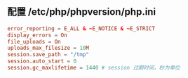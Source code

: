 ## 配置 /etc/php/phpversion/php.ini
``` cnf
error_reporting = E_ALL & ~E_NOTICE & ~E_STRICT
display_errors = On
file_uploads = On
uploads_max_filesize = 10M
session.save_path = "/tmp"
session.auto_start = 0
session.gc_maxlifetime = 1440 # session 过期时间，秒为单位
```

